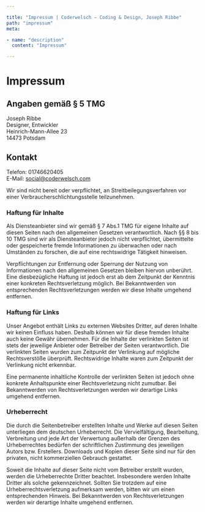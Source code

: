 ```yaml
---

title: "Impressum | Coderwelsch – Coding & Design, Joseph Ribbe"
path: "impressum"
meta:

- name: "description"
  content: "Impressum"

---
```


# Impressum

## Angaben gemäß § 5 TMG

Joseph Ribbe  
Designer, Entwickler  
Heinrich-Mann-Allee 23  
14473 Potsdam

## Kontakt

Telefon: 01746620405  
E-Mail: social@coderwelsch.com

Wir sind nicht bereit oder verpflichtet, an Streitbeilegungsverfahren vor einer
Verbraucherschlichtungsstelle
teilzunehmen.

### Haftung für Inhalte

Als Diensteanbieter sind wir gemäß § 7 Abs.1 TMG für eigene Inhalte auf diesen
Seiten nach den allgemeinen Gesetzen
verantwortlich. Nach §§ 8 bis 10 TMG sind wir als Diensteanbieter jedoch nicht
verpflichtet, übermittelte oder
gespeicherte fremde Informationen zu überwachen oder nach Umständen zu forschen,
die auf eine rechtswidrige Tätigkeit
hinweisen.

Verpflichtungen zur Entfernung oder Sperrung der Nutzung von Informationen nach
den allgemeinen Gesetzen bleiben hiervon
unberührt. Eine diesbezügliche Haftung ist jedoch erst ab dem Zeitpunkt der
Kenntnis einer konkreten Rechtsverletzung
möglich. Bei Bekanntwerden von entsprechenden Rechtsverletzungen werden wir
diese Inhalte umgehend entfernen.

### Haftung für Links

Unser Angebot enthält Links zu externen Websites Dritter, auf deren Inhalte wir
keinen Einfluss haben. Deshalb können
wir für diese fremden Inhalte auch keine Gewähr übernehmen. Für die Inhalte der
verlinkten Seiten ist stets der
jeweilige Anbieter oder Betreiber der Seiten verantwortlich. Die verlinkten
Seiten wurden zum Zeitpunkt der Verlinkung
auf mögliche Rechtsverstöße überprüft. Rechtswidrige Inhalte waren zum Zeitpunkt
der Verlinkung nicht erkennbar.

Eine permanente inhaltliche Kontrolle der verlinkten Seiten ist jedoch ohne
konkrete Anhaltspunkte einer
Rechtsverletzung nicht zumutbar. Bei Bekanntwerden von Rechtsverletzungen werden
wir derartige Links umgehend entfernen.

### Urheberrecht

Die durch die Seitenbetreiber erstellten Inhalte und Werke auf diesen Seiten
unterliegen dem deutschen Urheberrecht. Die
Vervielfältigung, Bearbeitung, Verbreitung und jede Art der Verwertung außerhalb
der Grenzen des Urheberrechtes bedürfen
der schriftlichen Zustimmung des jeweiligen Autors bzw. Erstellers. Downloads
und Kopien dieser Seite sind nur für den
privaten, nicht kommerziellen Gebrauch gestattet.

Soweit die Inhalte auf dieser Seite nicht vom Betreiber erstellt wurden, werden
die Urheberrechte Dritter beachtet.
Insbesondere werden Inhalte Dritter als solche gekennzeichnet. Sollten Sie
trotzdem auf eine Urheberrechtsverletzung
aufmerksam werden, bitten wir um einen entsprechenden Hinweis. Bei Bekanntwerden
von Rechtsverletzungen werden wir
derartige Inhalte umgehend entfernen.